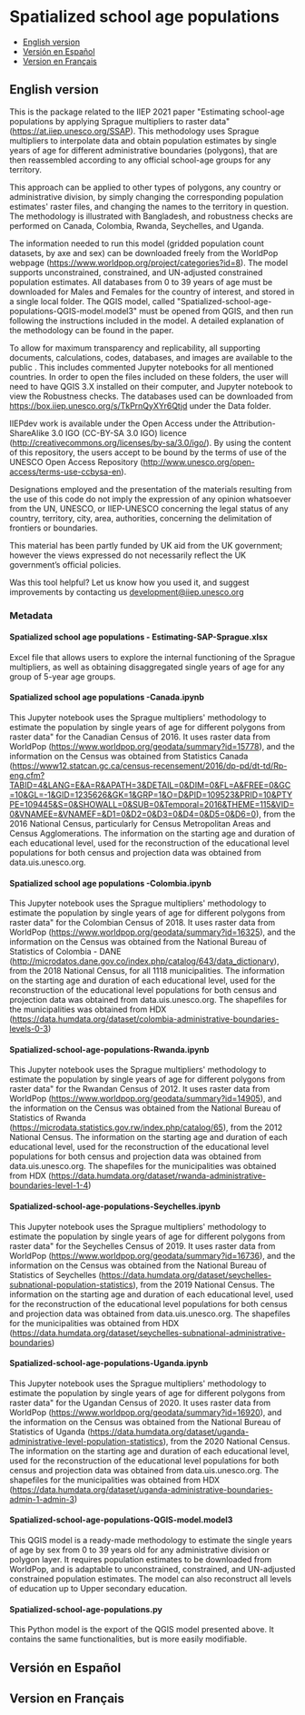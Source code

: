 # Spatialized school age populations

- [English version](#english-version)
- [Versión en Español](#version-espanol)
- [Version en Français](#version-en-français)

## English version
 
This is the package related to the IIEP 2021 paper "Estimating school-age populations by applying Sprague multipliers to raster data" (https://at.iiep.unesco.org/SSAP). This methodology uses Sprague multipliers to interpolate data and obtain population estimates by single years of age for different administrative boundaries (polygons), that are then reassembled according to any official school-age groups for any territory. 

This approach can be applied to other types of polygons, any country or administrative division, by simply changing the corresponding population estimates' raster files, and changing the names to the territory in question. The methodology is illustrated with Bangladesh, and robustness checks are performed on Canada, Colombia, Rwanda, Seychelles, and Uganda. 

The information needed to run this model (gridded population count datasets, by axe and sex) can be downloaded freely from the WorldPop webpage (https://www.worldpop.org/project/categories?id=8). The model supports unconstrained, constrained, and UN-adjusted constrained population estimates. All databases from 0 to 39 years of age must be downloaded for Males and Females for the country of interest, and stored in a single local folder. The QGIS model, called "Spatialized-school-age-populations-QGIS-model.model3" must be opened from QGIS, and then run following the instructions included in the model. A detailed explanation of the methodology can be found in the paper. 

To allow for maximum transparency and replicability, all supporting documents, calculations, codes, databases, and images are available to the public . This includes  commented Jupyter notebooks for all mentioned countries. In order to open the files included on these folders, the user will need to have QGIS 3.X installed on their computer, and Jupyter notebook to view the Robustness checks. The databases used can be downloaded from https://box.iiep.unesco.org/s/TkPrnQyXYr6Qtjd under the Data folder.

IIEPdev work is available under the Open Access under the Attribution-ShareAlike 3.0 IGO (CC-BY-SA 3.0 IGO) licence (http://creativecommons.org/licenses/by-sa/3.0/igo/). By using the content of this repository, the users accept to be bound by the terms of use of the UNESCO Open Access Repository (http://www.unesco.org/open-access/terms-use-ccbysa-en).

Designations employed and the presentation of the materials resulting from the use of this code do not imply the expression of any opinion whatsoever from the UN, UNESCO, or IIEP-UNESCO concerning the legal status of any country, territory, city, area, authorities, concerning the delimitation of frontiers or boundaries.

This material has been partly funded by UK aid from the UK government; however the views expressed do not necessarily reflect the UK government’s official policies.

Was this tool helpful? Let us know how you used it, and suggest improvements by contacting us development@iiep.unesco.org

### Metadata

#### Spatialized school age populations - Estimating-SAP-Sprague.xlsx

Excel file that allows users to explore the internal functioning of the Sprague multipliers, as well as obtaining disaggregated single years of age for any group of 5-year age groups.

#### Spatialized school age populations -Canada.ipynb

This Jupyter notebook uses the Sprague multipliers' methodology to estimate the population by single years of age for different polygons from raster data" for the Canadian Census of 2016. It uses raster data from WorldPop (https://www.worldpop.org/geodata/summary?id=15778), and the information on the Census was obtained from Statistics Canada (https://www12.statcan.gc.ca/census-recensement/2016/dp-pd/dt-td/Rp-eng.cfm?TABID=4&LANG=E&A=R&APATH=3&DETAIL=0&DIM=0&FL=A&FREE=0&GC=10&GL=-1&GID=1235626&GK=1&GRP=1&O=D&PID=109523&PRID=10&PTYPE=109445&S=0&SHOWALL=0&SUB=0&Temporal=2016&THEME=115&VID=0&VNAMEE=&VNAMEF=&D1=0&D2=0&D3=0&D4=0&D5=0&D6=0), from the 2016 National Census, particularly for Census Metropolitan Areas and Census Agglomerations. The information on the starting age and duration of each educational level, used for the reconstruction of the educational level populations for both census and projection data was obtained from data.uis.unesco.org.

#### Spatialized school age populations -Colombia.ipynb

This Jupyter notebook uses the Sprague multipliers' methodology to estimate the population by single years of age for different polygons from raster data" for the Colombian Census of 2018. It uses raster data from WorldPop (https://www.worldpop.org/geodata/summary?id=16325), and the information on the Census was obtained from the National Bureau of Statistics of Colombia - DANE (http://microdatos.dane.gov.co/index.php/catalog/643/data_dictionary), from the 2018 National Census, for all 1118 municipalities. The information on the starting age and duration of each educational level, used for the reconstruction of the educational level populations for both census and projection data was obtained from data.uis.unesco.org. The shapefiles for the municipalities was obtained from HDX (https://data.humdata.org/dataset/colombia-administrative-boundaries-levels-0-3)

#### Spatialized-school-age-populations-Rwanda.ipynb

This Jupyter notebook uses the Sprague multipliers' methodology to estimate the population by single years of age for different polygons from raster data" for the Rwandan Census of 2012. It uses raster data from WorldPop (https://www.worldpop.org/geodata/summary?id=14905), and the information on the Census was obtained from the National Bureau of Statistics of Rwanda (https://microdata.statistics.gov.rw/index.php/catalog/65), from the 2012 National Census. The information on the starting age and duration of each educational level, used for the reconstruction of the educational level populations for both census and projection data was obtained from data.uis.unesco.org. The shapefiles for the municipalities was obtained from HDX (https://data.humdata.org/dataset/rwanda-administrative-boundaries-level-1-4)

#### Spatialized-school-age-populations-Seychelles.ipynb

This Jupyter notebook uses the Sprague multipliers' methodology to estimate the population by single years of age for different polygons from raster data" for the Seychelles Census of 2019. It uses raster data from WorldPop (https://www.worldpop.org/geodata/summary?id=16736), and the information on the Census was obtained from the National Bureau of Statistics of Seychelles (https://data.humdata.org/dataset/seychelles-subnational-population-statistics), from the 2019 National Census. The information on the starting age and duration of each educational level, used for the reconstruction of the educational level populations for both census and projection data was obtained from data.uis.unesco.org. The shapefiles for the municipalities was obtained from HDX (https://data.humdata.org/dataset/seychelles-subnational-administrative-boundaries)

#### Spatialized-school-age-populations-Uganda.ipynb

This Jupyter notebook uses the Sprague multipliers' methodology to estimate the population by single years of age for different polygons from raster data" for the Ugandan Census of 2020. It uses raster data from WorldPop (https://www.worldpop.org/geodata/summary?id=16920), and the information on the Census was obtained from the National Bureau of Statistics of Uganda (https://data.humdata.org/dataset/uganda-administrative-level-population-statistics), from the 2020 National Census. The information on the starting age and duration of each educational level, used for the reconstruction of the educational level populations for both census and projection data was obtained from data.uis.unesco.org. The shapefiles for the municipalities was obtained from HDX (https://data.humdata.org/dataset/uganda-administrative-boundaries-admin-1-admin-3)

#### Spatialized-school-age-populations-QGIS-model.model3

This QGIS model is a ready-made methodology to estimate the single years of age by sex from 0 to 39 years old for any administrative division or polygon layer. It requires population estimates  to be downloaded from WorldPop, and is adaptable to unconstrained, constrained, and UN-adjusted constrained population estimates. The model can also reconstruct all levels of education up to Upper secondary education. 

#### Spatialized-school-age-populations.py

This Python model is the export of the QGIS model presented above. It contains the same functionalities, but is more easily modifiable. 

<h2 id="version-espanol">
Versión en Español
</h2>

## Version en Français 
